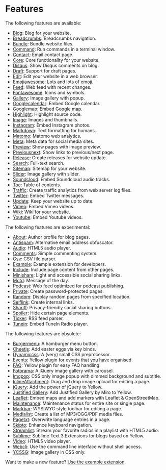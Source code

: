 Features
========

The following features are available:

* [Blog](https://github.com/datenstrom/yellow-extensions/tree/master/features/blog): 
  Blog for your website.
* [Breadcrumbs](https://github.com/datenstrom/yellow-extensions/tree/master/features/breadcrumbs): 
  Breadcrumbs navigation.
* [Bundle](https://github.com/datenstrom/yellow-extensions/tree/master/features/bundle): 
  Bundle website files.
* [Command](https://github.com/datenstrom/yellow-extensions/tree/master/features/command): 
  Run commands in a terminal window.
* [Contact](https://github.com/datenstrom/yellow-extensions/tree/master/features/contact): 
  Email contact page.
* [Core](https://github.com/datenstrom/yellow-extensions/tree/master/features/core): 
  Core functionality for your website.
* [Disqus](https://github.com/datenstrom/yellow-extensions/tree/master/features/disqus): 
  Show Disqus comments on blog.
* [Draft](https://github.com/datenstrom/yellow-extensions/tree/master/features/draft): 
  Support for draft pages.
* [Edit](https://github.com/datenstrom/yellow-extensions/tree/master/features/edit): 
  Edit your website in a web browser.
* [Emojiawesome](https://github.com/datenstrom/yellow-extensions/tree/master/features/emojiawesome): 
  Lots and lots of emoji.
* [Feed](https://github.com/datenstrom/yellow-extensions/tree/master/features/feed): 
  Web feed with recent changes.
* [Fontawesome](https://github.com/datenstrom/yellow-extensions/tree/master/features/fontawesome): 
  Icons and symbols.
* [Gallery](https://github.com/datenstrom/yellow-extensions/tree/master/features/gallery): 
  Image gallery with popup.
* [Googlecalendar](https://github.com/datenstrom/yellow-extensions/tree/master/features/googlecalendar): 
  Embed Google calendar.
* [Googlemap](https://github.com/datenstrom/yellow-extensions/tree/master/features/googlemap): 
  Embed Google map.
* [Highlight](https://github.com/datenstrom/yellow-extensions/tree/master/features/highlight): 
  Highlight source code.
* [Image](https://github.com/datenstrom/yellow-extensions/tree/master/features/image): 
  Images and thumbnails.
* [Instagram](https://github.com/datenstrom/yellow-extensions/tree/master/features/instagram): 
  Embed Instagram photos.
* [Markdown](https://github.com/datenstrom/yellow-extensions/tree/master/features/markdown): 
  Text formatting for humans.
* [Matomo](https://github.com/datenstrom/yellow-extensions/tree/master/features/matomo): 
  Matomo web analytics.
* [Meta](https://github.com/datenstrom/yellow-extensions/tree/master/features/meta):
  Meta data for social media sites.
* [Preview](https://github.com/datenstrom/yellow-extensions/tree/master/features/preview): 
  Show pages with image preview.
* [Previousnext](https://github.com/datenstrom/yellow-extensions/tree/master/features/previousnext): 
  Show links to previous/next page.
* [Release](https://github.com/datenstrom/yellow-extensions/tree/master/features/release): 
  Create releases for website update.
* [Search](https://github.com/datenstrom/yellow-extensions/tree/master/features/search): 
  Full-text search.
* [Sitemap](https://github.com/datenstrom/yellow-extensions/tree/master/features/sitemap): 
  Sitemap for your website.
* [Slider](https://github.com/datenstrom/yellow-extensions/tree/master/features/slider): 
  Image gallery with slider.
* [Soundcloud](https://github.com/datenstrom/yellow-extensions/tree/master/features/soundcloud): 
  Embed Soundcloud audio tracks.
* [Toc](https://github.com/datenstrom/yellow-extensions/tree/master/features/toc): 
  Table of contents.
* [Traffic](https://github.com/datenstrom/yellow-extensions/tree/master/features/traffic): 
  Create traffic analytics from web server log files.
* [Twitter](https://github.com/datenstrom/yellow-extensions/tree/master/features/twitter): 
  Embed Twitter messages.
* [Update](https://github.com/datenstrom/yellow-extensions/tree/master/features/update): 
  Keep your website up to date.
* [Vimeo](https://github.com/datenstrom/yellow-extensions/tree/master/features/vimeo): 
  Embed Vimeo videos.
* [Wiki](https://github.com/datenstrom/yellow-extensions/tree/master/features/wiki): 
  Wiki for your website.
* [Youtube](https://github.com/datenstrom/yellow-extensions/tree/master/features/youtube): 
  Embed Youtube videos.

The following features are experimental:

* [About](https://github.com/schulle4u/yellow-extensions-schulle4u/tree/master/about):
  Author profile for blog pages.
* [Antispam](https://github.com/schulle4u/yellow-extensions-schulle4u/tree/master/antispam):
  Alternative email address obfuscator.
* [Audio](https://github.com/schulle4u/yellow-extensions-schulle4u/tree/master/audio):
  HTML5 audio player.
* [Comments](https://github.com/GiovanniSalmeri/yellow-comments):
  Simple commenting system.
* [Csv](https://github.com/schulle4u/yellow-extensions-schulle4u/tree/master/csv):
  CSV file parser.
* [Example](https://github.com/schulle4u/yellow-extension-example):
  Example extension for developers.
* [Include](https://github.com/schulle4u/yellow-extensions-schulle4u/tree/master/include): 
  Include page content from other pages.
* [Minishare](https://github.com/GiovanniSalmeri/yellow-minishare):
  Light and accessible social sharing links.
* [Motd](https://github.com/schulle4u/yellow-extensions-schulle4u/tree/master/motd):
  Message of the day.
* [Podcast](https://github.com/schulle4u/yellow-extensions-schulle4u/tree/master/podcast): 
  Web feed optimized for podcast publishing.
* [Private](https://github.com/schulle4u/yellow-extensions-schulle4u/tree/master/private): 
  Create password-protected pages.
* [Random](https://github.com/schulle4u/yellow-extensions-schulle4u/tree/master/random): 
  Display random pages from specified location.
* [Selflink](https://github.com/GiovanniSalmeri/yellow-selflink):
  Create internal links.
* [Shariff](https://github.com/schulle4u/yellow-extensions-schulle4u/tree/master/shariff):
  Privacy-friendly social sharing buttons.
* [Spoiler](https://github.com/schulle4u/yellow-extensions-schulle4u/tree/master/spoiler):
  Hide certain page elements.
* [Ticker](https://github.com/schulle4u/yellow-extensions-schulle4u/tree/master/ticker): 
  RSS feed parser.
* [Tunein](https://github.com/schulle4u/yellow-extensions-schulle4u/tree/master/tunein): 
  Embed TuneIn Radio player.

The following features are obsolete:

* [Burgermenu](https://github.com/richi/yellow-plugin-burger-menu): 
  A hamburger menu button.
* [Cheetjs](https://github.com/nogginfuel/yellow-plugin-cheetjs): 
  Add easter eggs via key binds.
* [Dynamiccss](https://github.com/richi/yellow-plugin-dynamiccss):
  A (very) small CSS preprocessor.
* [Events](https://github.com/Xrizzy/yellow-plugin-events):
  Yellow plugin for events that you have organised.
* [FAQ](https://github.com/richi/yellow-plugin-faq):
  Yellow plugin for easy FAQ handling.
* [Fotorama](https://github.com/nogginfuel/yellow-plugin-fotorama): 
  A jQuery image gallery with carousel.
* [Imgpop](https://github.com/bsnosi/yellow-plugin-imgpop):
  CSS only image popup with dimmed background and subtitle.
* [InlineAttachment](https://github.com/nibreh/yellow-plugin-inline-attachment): 
  Drag and drop image upload for editing a page.
* [jQuery](https://github.com/nogginfuel/yellow-plugin-jquery):
  Add the power of jQuery to Yellow.
* [Justified Gallery](https://github.com/nibreh/yellow-plugin-justified-gallery):
  Add Justified Gallery by Miro to Yellow.
* [Leaflet](https://github.com/nibreh/yellow-plugin-leaflet): 
  Embed maps and add markers with Leaflet & OpenStreetMap.
* [Maintenance](https://github.com/nogginfuel/yellow-plugin-maintenance):
  Maintenance status for entire site or single page.
* [Markbar](https://github.com/nibreh/yellow-plugin-markbar):
  WYSIWYG style toolbar for editing a page.
* [Medialist](https://github.com/nibreh/yellow-plugin-medialist):
  Create a list of MP3/OGG/PDF media files.
* [Pagetxt](https://github.com/richi/yellow-plugin-pagetxt):
  Overwrite language entries in a page.
* [Skipto](https://github.com/schulle4u/yellow-plugin-skipto):
  Enhance keyboard navigation.
* [Streamlist](https://github.com/nibreh/yellow-plugin-streamlist):
  Stream your favorite radios in a playlist with HTML5 audio.
* [Sublime](https://github.com/nashv/YellowBlogExtensions):
  Sublime Text 3 Extensions for blogs based on Yellow.
* [Video](https://github.com/nibreh/yellow-plugin-video): 
  HTML5 video player.
* [Webcli](https://github.com/richi/yellow-plugin-cli):
  Use the command line interface without shell access.
* [YCSSG](https://github.com/dieli/yellow-extension-ycssg):
  Image gallery in CSS only.

Want to make a new feature? [Use the example extension](https://github.com/schulle4u/yellow-extension-example).